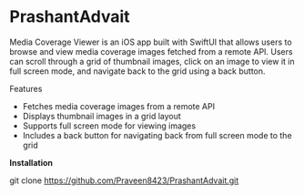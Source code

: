 # PrashantAdvait
Media Coverage Viewer is an iOS app built with SwiftUI that allows users to browse and view media coverage images fetched from a remote API. Users can scroll through a grid of thumbnail images, click on an image to view it in full screen mode, and navigate back to the grid using a back button.

Features
-  Fetches media coverage images from a remote API
-  Displays thumbnail images in a grid layout
-  Supports full screen mode for viewing images
-  Includes a back button for navigating back from full screen mode to the grid

**Installation**

git clone https://github.com/Praveen8423/PrashantAdvait.git
